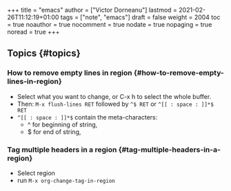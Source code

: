 +++
title = "emacs"
author = ["Victor Dorneanu"]
lastmod = 2021-02-26T11:12:19+01:00
tags = ["note", "emacs"]
draft = false
weight = 2004
toc = true
noauthor = true
nocomment = true
nodate = true
nopaging = true
noread = true
+++

## Topics {#topics}


### How to remove empty lines in region {#how-to-remove-empty-lines-in-region}

-   Select what you want to change, or C-x h to select the whole buffer.
-   Then: `M-x flush-lines RET` followed by `^$ RET` or `^[[ : space : ]]*$ RET`
-   `^[[ : space : ]]*$` contain the meta-characters:
    -   ^ for beginning of string,
    -   $ for end of string,


### Tag multiple headers in a region {#tag-multiple-headers-in-a-region}

-   Select region
-   run `M-x org-change-tag-in-region`
